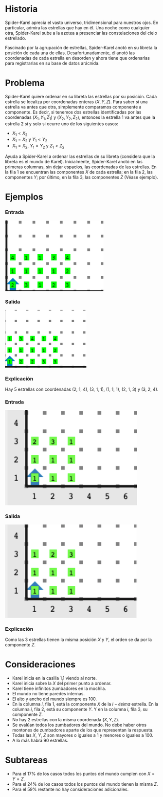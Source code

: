 # Historia

Spider-Karel aprecia el vasto universo, tridimensional para nuestros ojos. En particular, admira las estrellas que hay en él. Una noche como cualquier otra, Spider-Karel sube a la azotea a presenciar las constelaciones del cielo estrellado.

Fascinado por la agrupación de estrellas, Spider-Karel anotó en su libreta la posición de cada una de ellas. Desafortunadamente, él anotó las coordenadas de cada estrella en desorden y ahora tiene que ordenarlas para registrarlas en su base de datos arácnida.

# Problema

Spider-Karel quiere ordenar en su libreta las estrellas por su posición. Cada estrella se localiza por coordenadas enteras $(X, Y, Z)$. Para saber si una estrella va antes que otra, simplemente comparamos componente a componente. Es decir, si tenemos dos estrellas identificadas por las coordenadas $(X_1, Y_1, Z_1)$ y $(X_2, Y_2, Z_2)$, entonces la estrella 1 va antes que la estrella 2 si y solo si ocurre uno de los siguientes casos:

- $X_1 < X_2$
- $X_1 = X_2$ y $Y_1 < Y_2$
- $X_1 = X_2$, $Y_1 = Y_2$ y $Z_1 < Z_2$

Ayuda a Spider-Karel a ordenar las estrellas de su libreta (considera que la libreta es el mundo de Karel). Inicialmente, Spider-Karel anotó en las primeras columnas, sin dejar espacios, las coordenadas de las estrellas. En la fila $1$ se encuentran las componentes $X$ de cada estrella; en la fila $2$, las componentes $Y$; por último, en la fila $3$, las componentes $Z$ (Véase ejemplo).

# Ejemplos

### Entrada

![Entrada1](entrada1.png)

### Salida

![Salida1](salida1.png)

### Explicación

Hay 5 estrellas con coordenadas (2, 1, 4), (3, 1, 1), (1, 1, 1), (2, 1, 3) y (3, 2, 4).

### Entrada

![Entrada2](entrada2.png)

### Salida

![Salida2](salida2.png)

### Explicación

Como las 3 estrellas tienen la misma posición $X$ y $Y$, el orden se da por la componente $Z$.

# Consideraciones

- Karel inicia en la casilla 1,1 viendo al norte.
- Karel inicia sobre la $X$ del primer punto a ordenar.
- Karel tiene infinitos zumbadores en la mochila.
- El mundo no tiene paredes internas.
- El alto y ancho del mundo siempre es 100.
- En la columna $i$, fila $1$, está la componente $X$ de la $i-ésima$ estrella. En la columna $i$, fila $2$, está su componente $Y$. Y en la columna $i$, fila $3$, su componente $Z$.
- No hay 2 estrellas con la misma coordenada $(X, Y, Z)$.
- Se evalúan todos los zumbadores del mundo. No debe haber otros montones de zumbadores aparte de los que representan la respuesta.
- Todas las $X$, $Y$, $Z$ son mayores o iguales a 1 y menores o iguales a 100.
- A lo más habrá 90 estrellas.

# Subtareas

- Para el 17% de los casos todos los puntos del mundo cumplen con $X = Y = Z$.
- Para el 24% de los casos todos los puntos del mundo tienen la misma $Z$.
- Para el 59% restante no hay consideraciones adicionales.
